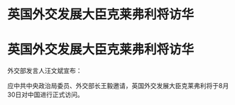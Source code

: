 # 英国外交发展大臣克莱弗利将访华

# 英国外交发展大臣克莱弗利将访华

外交部发言人汪文斌宣布：

应中共中央政治局委员、外交部长王毅邀请，英国外交发展大臣克莱弗利将于8月30日对中国进行正式访问。

